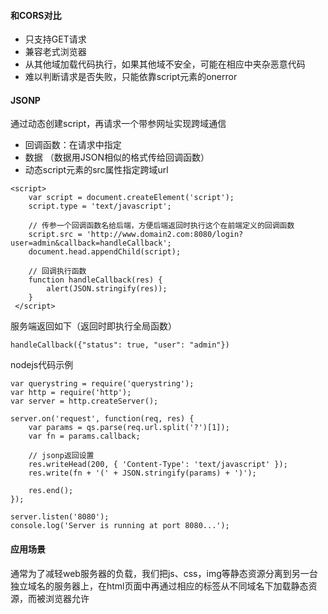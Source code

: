 #### 和CORS对比
- 只支持GET请求
- 兼容老式浏览器
- 从其他域加载代码执行，如果其他域不安全，可能在相应中夹杂恶意代码
- 难以判断请求是否失败，只能依靠script元素的onerror

#### JSONP
通过动态创建script，再请求一个带参网址实现跨域通信
- 回调函数：在请求中指定
- 数据 （数据用JSON相似的格式传给回调函数）
- 动态script元素的src属性指定跨域url

```
<script>
    var script = document.createElement('script');
    script.type = 'text/javascript';

    // 传参一个回调函数名给后端，方便后端返回时执行这个在前端定义的回调函数
    script.src = 'http://www.domain2.com:8080/login?user=admin&callback=handleCallback';
    document.head.appendChild(script);

    // 回调执行函数
    function handleCallback(res) {
        alert(JSON.stringify(res));
    }
 </script>
```
服务端返回如下（返回时即执行全局函数）
```
handleCallback({"status": true, "user": "admin"})
```
nodejs代码示例
```
var querystring = require('querystring');
var http = require('http');
var server = http.createServer();

server.on('request', function(req, res) {
    var params = qs.parse(req.url.split('?')[1]);
    var fn = params.callback;

    // jsonp返回设置
    res.writeHead(200, { 'Content-Type': 'text/javascript' });
    res.write(fn + '(' + JSON.stringify(params) + ')');

    res.end();
});

server.listen('8080');
console.log('Server is running at port 8080...');
```

#### 应用场景
通常为了减轻web服务器的负载，我们把js、css，img等静态资源分离到另一台独立域名的服务器上，在html页面中再通过相应的标签从不同域名下加载静态资源，而被浏览器允许
